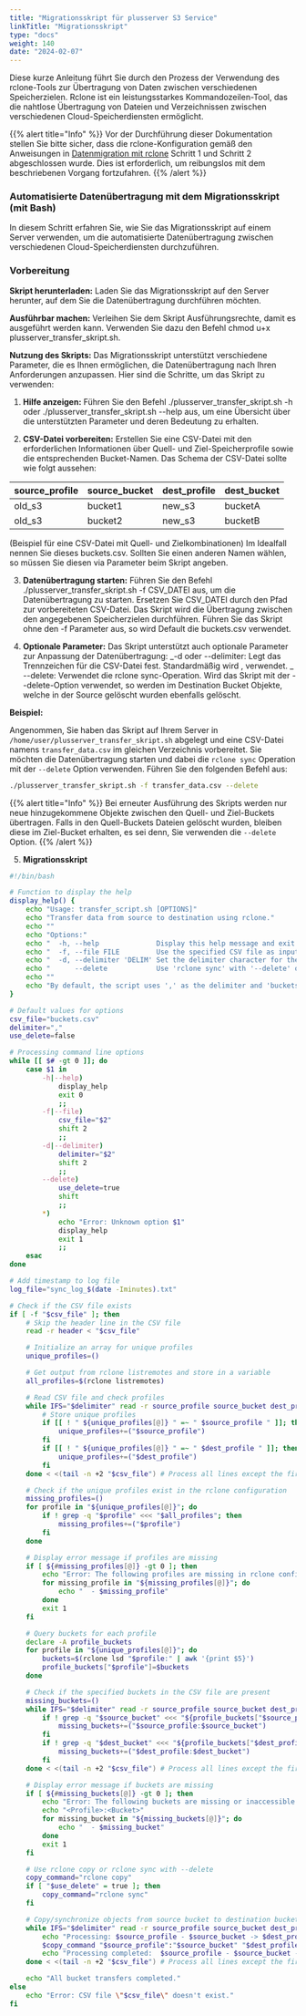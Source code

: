 ```yaml
---
title: "Migrationsskript für plusserver S3 Service"
linkTitle: "Migrationsskript"
type: "docs"
weight: 140
date: "2024-02-07"
---
```


Diese kurze Anleitung führt Sie durch den Prozess der Verwendung des rclone-Tools zur Übertragung von Daten zwischen verschiedenen Speicherzielen. Rclone ist ein leistungsstarkes Kommandozeilen-Tool, das die nahtlose Übertragung von Dateien und Verzeichnissen zwischen verschiedenen Cloud-Speicherdiensten ermöglicht.

{{% alert title="Info" %}}
Vor der Durchführung dieser Dokumentation stellen Sie bitte sicher, dass die rclone-Konfiguration gemäß den Anweisungen in [Datenmigration mit rclone](../migration-with-rclone) Schritt 1 und Schritt 2 abgeschlossen wurde. Dies ist erforderlich, um reibungslos mit dem beschriebenen Vorgang fortzufahren.
{{% /alert %}}

### Automatisierte Datenübertragung mit dem Migrationsskript (mit Bash)

In diesem Schritt erfahren Sie, wie Sie das Migrationsskript auf einem Server verwenden, um die automatisierte Datenübertragung zwischen verschiedenen Cloud-Speicherdiensten durchzuführen.

### Vorbereitung

**Skript herunterladen:** Laden Sie das Migrationsskript auf den Server herunter, auf dem Sie die Datenübertragung durchführen möchten.

**Ausführbar machen:** Verleihen Sie dem Skript Ausführungsrechte, damit es ausgeführt werden kann. Verwenden Sie dazu den Befehl chmod u+x plusserver_transfer_skript.sh.

**Nutzung des Skripts:**
Das Migrationsskript unterstützt verschiedene Parameter, die es Ihnen ermöglichen, die Datenübertragung nach Ihren Anforderungen anzupassen. Hier sind die Schritte, um das Skript zu verwenden:

1. **Hilfe anzeigen:** Führen Sie den Befehl ./plusserver_transfer_skript.sh -h oder ./plusserver_transfer_skript.sh --help aus, um eine Übersicht über die unterstützten Parameter und deren Bedeutung zu erhalten.

2. **CSV-Datei vorbereiten:** Erstellen Sie eine CSV-Datei mit den erforderlichen Informationen über Quell- und Ziel-Speicherprofile sowie die entsprechenden Bucket-Namen. Das Schema der CSV-Datei sollte wie folgt aussehen:

| source_profile | source_bucket | dest_profile | dest_bucket |
| -------------- | ------------- | ------------ | ----------- |
| old_s3         | bucket1       | new_s3       | bucketA     |
| old_s3         | bucket2       | new_s3       | bucketB     |

(Beispiel für eine CSV-Datei mit Quell- und Zielkombinationen)
Im Idealfall nennen Sie dieses buckets.csv. Sollten Sie einen anderen Namen wählen, so müssen Sie diesen via Parameter beim Skript angeben.

3. **Datenübertragung starten:** Führen Sie den Befehl ./plusserver_transfer_skript.sh -f CSV_DATEI aus, um die Datenübertragung zu starten. Ersetzen Sie CSV_DATEI durch den Pfad zur vorbereiteten CSV-Datei. Das Skript wird die Übertragung zwischen den angegebenen Speicherzielen durchführen. Führen Sie das Skript ohne den -f Parameter aus, so wird Default die buckets.csv verwendet.

4. **Optionale Parameter:**
   Das Skript unterstützt auch optionale Parameter zur Anpassung der Datenübertragung:
   _-d oder \--delimiter: Legt das Trennzeichen für die CSV-Datei fest. Standardmäßig wird , verwendet.
   _ \--delete: Verwendet die rclone sync-Operation. Wird das Skript mit der --delete-Option verwendet, so werden im Destination Bucket Objekte, welche in der Source gelöscht wurden ebenfalls gelöscht.

**Beispiel:**

Angenommen, Sie haben das Skript auf Ihrem Server in `/home/user/plusserver_transfer_skript.sh` abgelegt und eine CSV-Datei namens `transfer_data.csv` im gleichen Verzeichnis vorbereitet. Sie möchten die Datenübertragung starten und dabei die `rclone sync` Operation mit der `--delete` Option verwenden. Führen Sie den folgenden Befehl aus:

```bash
./plusserver_transfer_skript.sh -f transfer_data.csv --delete
```

{{% alert title="Info" %}}
Bei erneuter Ausführung des Skripts werden nur neue hinzugekommene Objekte zwischen den Quell- und Ziel-Buckets übertragen.
Falls in den Quell-Buckets Dateien gelöscht wurden, bleiben diese im Ziel-Bucket erhalten, es sei denn, Sie verwenden die `--delete` Option.
{{% /alert %}}

5. **Migrationsskript**

```bash
#!/bin/bash

# Function to display the help
display_help() {
    echo "Usage: transfer_script.sh [OPTIONS]"
    echo "Transfer data from source to destination using rclone."
    echo ""
    echo "Options:"
    echo "  -h, --help              Display this help message and exit."
    echo "  -f, --file FILE         Use the specified CSV file as input."
    echo "  -d, --delimiter 'DELIM' Set the delimiter character for the CSV file."
    echo "      --delete            Use 'rclone sync' with '--delete' option."
    echo ""
    echo "By default, the script uses ',' as the delimiter and 'buckets.csv' as the CSV file."
}

# Default values for options
csv_file="buckets.csv"
delimiter=","
use_delete=false

# Processing command line options
while [[ $# -gt 0 ]]; do
    case $1 in
        -h|--help)
            display_help
            exit 0
            ;;
        -f|--file)
            csv_file="$2"
            shift 2
            ;;
        -d|--delimiter)
            delimiter="$2"
            shift 2
            ;;
        --delete)
            use_delete=true
            shift
            ;;
        *)
            echo "Error: Unknown option $1"
            display_help
            exit 1
            ;;
    esac
done

# Add timestamp to log file
log_file="sync_log_$(date -Iminutes).txt"

# Check if the CSV file exists
if [ -f "$csv_file" ]; then
    # Skip the header line in the CSV file
    read -r header < "$csv_file"

    # Initialize an array for unique profiles
    unique_profiles=()

    # Get output from rclone listremotes and store in a variable
    all_profiles=$(rclone listremotes)

    # Read CSV file and check profiles
    while IFS="$delimiter" read -r source_profile source_bucket dest_profile dest_bucket; do
        # Store unique profiles
        if [[ ! " ${unique_profiles[@]} " =~ " $source_profile " ]]; then
            unique_profiles+=("$source_profile")
        fi
        if [[ ! " ${unique_profiles[@]} " =~ " $dest_profile " ]]; then
            unique_profiles+=("$dest_profile")
        fi
    done < <(tail -n +2 "$csv_file") # Process all lines except the first (header)

    # Check if the unique profiles exist in the rclone configuration
    missing_profiles=()
    for profile in "${unique_profiles[@]}"; do
        if ! grep -q "$profile" <<< "$all_profiles"; then
            missing_profiles+=("$profile")
        fi
    done

    # Display error message if profiles are missing
    if [ ${#missing_profiles[@]} -gt 0 ]; then
        echo "Error: The following profiles are missing in rclone configuration:"
        for missing_profile in "${missing_profiles[@]}"; do
            echo "  - $missing_profile"
        done
        exit 1
    fi

    # Query buckets for each profile
    declare -A profile_buckets
    for profile in "${unique_profiles[@]}"; do
        buckets=$(rclone lsd "$profile:" | awk '{print $5}')
        profile_buckets["$profile"]=$buckets
    done

    # Check if the specified buckets in the CSV file are present
    missing_buckets=()
    while IFS="$delimiter" read -r source_profile source_bucket dest_profile dest_bucket; do
        if ! grep -q "$source_bucket" <<< "${profile_buckets["$source_profile"]}"; then
            missing_buckets+=("$source_profile:$source_bucket")
        fi
        if ! grep -q "$dest_bucket" <<< "${profile_buckets["$dest_profile"]}"; then
            missing_buckets+=("$dest_profile:$dest_bucket")
        fi
    done < <(tail -n +2 "$csv_file") # Process all lines except the first (header)

    # Display error message if buckets are missing
    if [ ${#missing_buckets[@]} -gt 0 ]; then
        echo "Error: The following buckets are missing or inaccessible:"
        echo "<Profile>:<Bucket>"
        for missing_bucket in "${missing_buckets[@]}"; do
            echo "  - $missing_bucket"
        done
        exit 1
    fi

    # Use rclone copy or rclone sync with --delete
    copy_command="rclone copy"
    if [ "$use_delete" = true ]; then
        copy_command="rclone sync"
    fi

    # Copy/synchronize objects from source bucket to destination bucket
    while IFS="$delimiter" read -r source_profile source_bucket dest_profile dest_bucket; do
        echo "Processing: $source_profile - $source_bucket -> $dest_profile - $dest_bucket"
        $copy_command "$source_profile":"$source_bucket" "$dest_profile":"$dest_bucket" --metadata --checksum --progress --copy-links --no-update-modtime --log-file="$log_file"
        echo "Processing completed:  $source_profile - $source_bucket -> $dest_profile - $dest_bucket"
    done < <(tail -n +2 "$csv_file") # Process all lines except the first (header)

    echo "All bucket transfers completed."
else
    echo "Error: CSV file \"$csv_file\" doesn't exist."
fi
```
